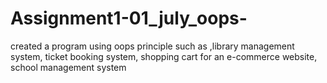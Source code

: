 # Assignment1-01_july_oops-
created a program using oops principle such as ,library management system, ticket booking system, shopping cart for an e-commerce website, school management system 
